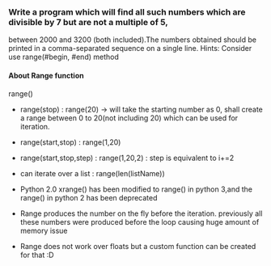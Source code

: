 ### Write a program which will find all such numbers which are divisible by 7 but are not a multiple of 5,
between 2000 and 3200 (both included).The numbers obtained should be printed in a comma-separated sequence on a single line.
Hints:  Consider use range(#begin, #end) method

#### About Range function
range()
 * range(stop) : range(20) -> will take the starting number as 0, shall create a range between 0 to 20(not including 20) which can be used for iteration.
 * range(start,stop) : range(1,20) 
 * range(start,stop,step) : range(1,20,2) : step is equivalent to i+=2 
 * can iterate over a list : range(len(listName))
 
 * Python 2.0 xrange() has been modified to range() in python 3,and the range() in python 2 has been deprecated
 * Range produces the number on the fly before the iteration. previously all these numbers were produced before the loop causing huge amount of memory issue
 * Range does not work over floats but a custom function can be created for that :D